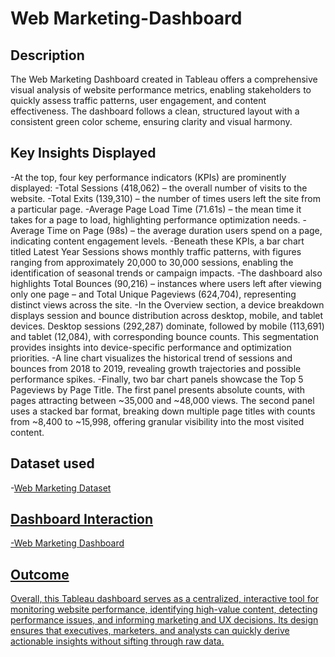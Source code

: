 # Web Marketing-Dashboard
## Description
The Web Marketing Dashboard created in Tableau offers a comprehensive visual analysis of website performance metrics, enabling stakeholders to quickly assess traffic patterns, user engagement, and content effectiveness. The dashboard follows a clean, structured layout with a consistent green color scheme, ensuring clarity and visual harmony.

## Key Insights Displayed
-At the top, four key performance indicators (KPIs) are prominently displayed:
-Total Sessions (418,062) – the overall number of visits to the website.
-Total Exits (139,310) – the number of times users left the site from a particular page.
-Average Page Load Time (71.61s) – the mean time it takes for a page to load, highlighting performance optimization needs.
-Average Time on Page (98s) – the average duration users spend on a page, indicating content engagement levels.
-Beneath these KPIs, a bar chart titled Latest Year Sessions shows monthly traffic patterns, with figures ranging from approximately 20,000 to 30,000 sessions, enabling the identification of seasonal trends or campaign impacts.
-The dashboard also highlights Total Bounces (90,216) – instances where users left after viewing only one page – and Total Unique Pageviews (624,704), representing distinct views across the site.
-In the Overview section, a device breakdown displays session and bounce distribution across desktop, mobile, and tablet devices. Desktop sessions (292,287) dominate, followed by mobile (113,691) and tablet (12,084), with corresponding bounce counts. This segmentation provides insights into device-specific performance and optimization priorities.
-A line chart visualizes the historical trend of sessions and bounces from 2018 to 2019, revealing growth trajectories and possible performance spikes.
-Finally, two bar chart panels showcase the Top 5 Pageviews by Page Title. The first panel presents absolute counts, with pages attracting between ~35,000 and ~48,000 views. The second panel uses a stacked bar format, breaking down multiple page titles with counts from ~8,400 to ~15,998, offering granular visibility into the most visited content.

## Dataset used
-<a href="https://github.com/Saranya-S03/Tableau--First-Dashboard/blob/main/compressed_data.csv.gz">Web Marketing Dataset

## Dashboard Interaction
-<a href="https://github.com/Saranya-S03/Tableau--First-Dashboard/blob/main/Tableau%20Dashboard.png">Web Marketing Dashboard

## Outcome
Overall, this Tableau dashboard serves as a centralized, interactive tool for monitoring website performance, identifying high-value content, detecting performance issues, and informing marketing and UX decisions. Its design ensures that executives, marketers, and analysts can quickly derive actionable insights without sifting through raw data.
